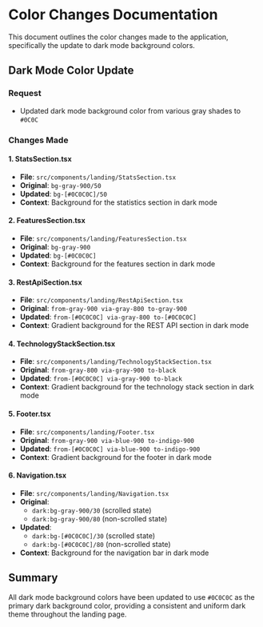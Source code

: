 # Color Changes Documentation

This document outlines the color changes made to the application, specifically the update to dark mode background colors.

## Dark Mode Color Update

### Request
- Updated dark mode background color from various gray shades to `#0C0C`

### Changes Made

#### 1. StatsSection.tsx
- **File**: `src/components/landing/StatsSection.tsx`
- **Original**: `bg-gray-900/50`
- **Updated**: `bg-[#0C0C0C]/50`
- **Context**: Background for the statistics section in dark mode

#### 2. FeaturesSection.tsx
- **File**: `src/components/landing/FeaturesSection.tsx`
- **Original**: `bg-gray-900`
- **Updated**: `bg-[#0C0C0C]`
- **Context**: Background for the features section in dark mode

#### 3. RestApiSection.tsx
- **File**: `src/components/landing/RestApiSection.tsx`
- **Original**: `from-gray-900 via-gray-800 to-gray-900`
- **Updated**: `from-[#0C0C0C] via-gray-800 to-[#0C0C0C]`
- **Context**: Gradient background for the REST API section in dark mode

#### 4. TechnologyStackSection.tsx
- **File**: `src/components/landing/TechnologyStackSection.tsx`
- **Original**: `from-gray-800 via-gray-900 to-black`
- **Updated**: `from-[#0C0C0C] via-gray-900 to-black`
- **Context**: Gradient background for the technology stack section in dark mode

#### 5. Footer.tsx
- **File**: `src/components/landing/Footer.tsx`
- **Original**: `from-gray-900 via-blue-900 to-indigo-900`
- **Updated**: `from-[#0C0C0C] via-blue-900 to-indigo-900`
- **Context**: Gradient background for the footer in dark mode

#### 6. Navigation.tsx
- **File**: `src/components/landing/Navigation.tsx`
- **Original**: 
  - `dark:bg-gray-900/30` (scrolled state)
  - `dark:bg-gray-900/80` (non-scrolled state)
- **Updated**: 
  - `dark:bg-[#0C0C0C]/30` (scrolled state)
  - `dark:bg-[#0C0C0C]/80` (non-scrolled state)
- **Context**: Background for the navigation bar in dark mode

## Summary

All dark mode background colors have been updated to use `#0C0C0C` as the primary dark background color, providing a consistent and uniform dark theme throughout the landing page.
